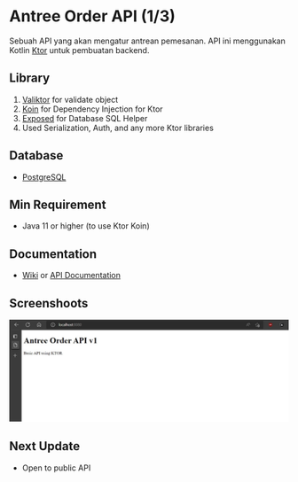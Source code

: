 # Antree Order API (1/3)
Sebuah API yang akan mengatur antrean pemesanan. API ini menggunakan Kotlin [Ktor](https://ktor.io/) 
untuk pembuatan backend.

## Library
1. [Valiktor](https://github.com/valiktor/valiktor) for validate object
2. [Koin](https://insert-koin.io/docs/reference/koin-ktor/ktor/) for Dependency Injection for Ktor
3. [Exposed](https://github.com/JetBrains/Exposed) for Database SQL Helper
4. Used Serialization, Auth, and any more Ktor libraries

## Database
- [PostgreSQL](https://www.postgresql.org/)

## Min Requirement
- Java 11 or higher (to use Ktor Koin)

## Documentation
 - [Wiki](../../wiki) or [API Documentation](https://mufidz.notion.site/Antree-Order-API-86832c0520874cf68dad850a9f557dd5)

## Screenshoots
![Index](/screenshoots/index.jpg)

## Next Update
- Open to public API
